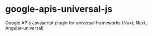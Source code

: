 # google-apis-universal-js
Google APIs Javascript plugin for universal frameworks (Nuxt, Next, Angular-universal)
